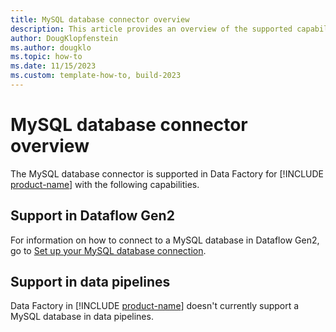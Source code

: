 ```yaml
---
title: MySQL database connector overview
description: This article provides an overview of the supported capabilities of the MySQL database connector.
author: DougKlopfenstein
ms.author: dougklo
ms.topic: how-to
ms.date: 11/15/2023
ms.custom: template-how-to, build-2023
---
```


# MySQL database connector overview

The MySQL database connector is supported in Data Factory for [!INCLUDE [product-name](../includes/product-name.md)] with the following capabilities.


## Support in Dataflow Gen2

For information on how to connect to a MySQL database in Dataflow Gen2, go to [Set up your MySQL database connection](connector-mysql-database.md).

## Support in data pipelines

Data Factory in [!INCLUDE [product-name](../includes/product-name.md)] doesn't currently support a MySQL database in data pipelines.
